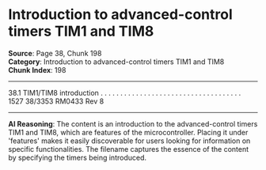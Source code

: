 # Introduction to advanced-control timers TIM1 and TIM8

**Source**: Page 38, Chunk 198  
**Category**: Introduction to advanced-control timers TIM1 and TIM8  
**Chunk Index**: 198

---

38.1 TIM1/TIM8 introduction . . . . . . . . . . . . . . . . . . . . . . . . . . . . . . . . . . . . 1527
38/3353 RM0433 Rev 8

---

**AI Reasoning**: The content is an introduction to the advanced-control timers TIM1 and TIM8, which are features of the microcontroller. Placing it under 'features' makes it easily discoverable for users looking for information on specific functionalities. The filename captures the essence of the content by specifying the timers being introduced.
